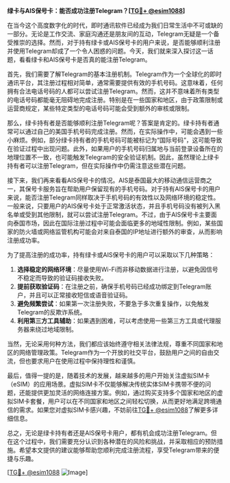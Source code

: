 **绿卡与AIS保号卡：能否成功注册Telegram？[[TG💪+ @esim1088](https://t.me/s/esim1088)]**

在当今这个高度数字化的时代，即时通讯软件已经成为我们日常生活中不可或缺的一部分。无论是工作交流、家庭沟通还是朋友间的互动，Telegram无疑是一个备受推崇的选择。然而，对于持有绿卡或AIS保号卡的用户来说，是否能够顺利注册并使用Telegram却成了一个令人困惑的问题。今天，我们就来深入探讨这一话题，看看绿卡和AIS保号卡是否真的能注册Telegram。

首先，我们需要了解Telegram的基本注册机制。Telegram作为一个全球化的即时通讯平台，其注册过程相对简单，通常需要提供有效的手机号码。这意味着，任何拥有合法电话号码的人都可以尝试注册Telegram。然而，这并不意味着所有类型的电话号码都能毫无阻碍地完成注册。特别是在一些国家和地区，由于政策限制或运营商规定，某些特定类型的电话号码可能会受到额外的审核或限制。

那么，绿卡持有者是否能够顺利注册Telegram呢？答案是肯定的。绿卡持有者通常可以通过自己的美国手机号码完成注册。然而，在实际操作中，可能会遇到一些小麻烦。例如，部分绿卡持有者的手机号码可能被标记为“国际号码”，这可能导致在验证过程中出现问题。此外，如果用户的手机号码归属地与当前登录设备所在的地理位置不一致，也可能触发Telegram的安全验证机制。因此，虽然理论上绿卡持有者可以注册Telegram，但在实际操作中仍需注意这些潜在问题。

接下来，我们再来看看AIS保号卡的情况。AIS是泰国最大的移动通信运营商之一，其保号卡服务旨在帮助用户保留现有的手机号码。对于持有AIS保号卡的用户来说，能否注册Telegram同样取决于手机号码的有效性以及网络环境的稳定性。一般来说，只要用户的AIS保号卡处于正常激活状态，并且手机号码没有被列入黑名单或受到其他限制，就可以尝试注册Telegram。不过，由于AIS保号卡主要面向泰国市场，因此在国际注册过程中可能会面临更多的地域性限制。例如，某些国家的防火墙或网络监管机构可能会对来自泰国的IP地址进行额外的审查，从而影响注册成功率。

为了提高注册的成功率，持有绿卡或AIS保号卡的用户可以采取以下几种策略：

1. **选择稳定的网络环境**：尽量使用Wi-Fi而非移动数据进行注册，以避免因信号不稳定而导致的验证码接收失败。
2. **提前获取验证码**：在注册之前，确保手机号码已经成功绑定到Telegram账户，并且可以正常接收短信或语音验证码。
3. **避免频繁尝试**：如果第一次注册失败，不要急于多次重复操作，以免触发Telegram的反欺诈系统。
4. **利用第三方工具辅助**：如果遇到困难，可以考虑使用一些第三方工具或代理服务器来绕过地域限制。

当然，无论采用何种方法，我们都应该始终遵守相关法律法规，尊重不同国家和地区的网络管理政策。Telegram作为一个开放的社交平台，鼓励用户之间的自由交流，但也要求用户在使用过程中保持理性和谨慎。

最后，值得一提的是，随着技术的发展，越来越多的用户开始关注虚拟SIM卡（eSIM）的应用场景。虚拟SIM卡不仅能够解决传统实体SIM卡携带不便的问题，还能提供更加灵活的网络连接方案。例如，通过购买支持多个国家和地区的虚拟SIM卡套餐，用户可以在不同国家和地区之间轻松切换，从而更好地满足跨境通信的需求。如果您对虚拟SIM卡感兴趣，不妨前往[TG💪+ @esim1088](https://t.me/s/esim1088)了解更多详细信息。

总之，无论是绿卡持有者还是AIS保号卡用户，都有机会成功注册Telegram。但在这个过程中，我们需要充分认识到各种潜在的风险和挑战，并采取相应的预防措施。希望本文提供的建议能够帮助您顺利完成注册流程，享受Telegram带来的便捷与乐趣。

[[TG💪+ @esim1088](https://t.me/s/esim1088) ![Image](https://i.postimg.cc/4NQfJmqS/Snipaste-2025-05-13-00-14-12.png)]